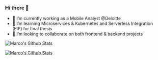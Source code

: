 ### Hi there 👋

- 📲 I’m currently working as a Mobile Analyst @Deloitte
- 🔭 I’m learning Microservices & Kubernetes and Serverless Integration (EIP) for final thesis
- 👥 I’m looking to collaborate on both frontend & backend projects

<img src="https://github-readme-stats.vercel.app/api?username=marcomarinodev&include_all_commits=true&count_private=true&show_icons=true&line_height=20&title_color=7A7ADB&icon_color=2234AE&text_color=D3D3D3&bg_color=0,000000,130F40" alt="Marco's Github Stats">

<a href="https://it.linkedin.com/in/marco-marin%C3%B2-aa761518a"><img src="https://img.shields.io/badge/LinkedIn-0077B5?style=for-the-badge&logo=linkedin&logoColor=white" alt="Marco's Github Stats"></a>
